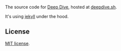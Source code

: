 The source code for [Deep Dive](https://github.com/deepdivesh/deepdivesh.github.io), hosted at [deepdive.sh](https://deepdive.sh).

It's using [jekyll](https://jekyllrb.com/) under the hood.

## License

[MIT license](LICENSE.md).
